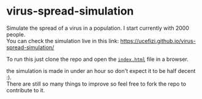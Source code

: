# virus-spread-simulation


Simulate the spread of a virus in a population. I start currently with 2000 people.  
You can check the simulation live in this link: https://ucefizi.github.io/virus-spread-simulation/  

  
To run this just clone the repo and open the [`index.html`](index.html) file in a browser.
  
the simulation is made in under an hour so don't expect it to be half decent :).  
There are still so many things to improve so feel free to fork the repo to contribute to it.  
